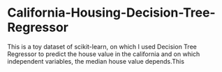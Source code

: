 # California-Housing-Decision-Tree-Regressor

This is a toy dataset of scikit-learn, on which I used Decision Tree Regressor to predict the house value in the california and on which independent variables, the median house value depends.This
